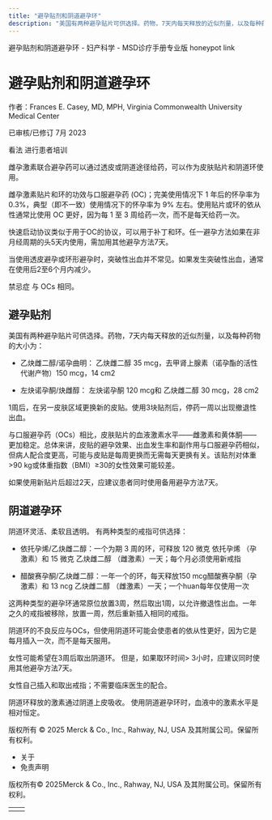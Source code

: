 ```yaml
---
title: "避孕贴剂和阴道避孕环"
description: "美国有两种避孕贴片可供选择。药物，7天内每天释放的近似剂量，以及每种药物的大小为："
---
```


﻿避孕贴剂和阴道避孕环 \- 妇产科学 \- MSD诊疗手册专业版 honeypot link

# 避孕贴剂和阴道避孕环

作者：Frances E. Casey, MD, MPH, Virginia Commonwealth University Medical Center

已审核/已修订 7月 2023

看法 进行患者培训

雌孕激素联合避孕药可以通过透皮或阴道途径给药，可以作为皮肤贴片和阴道环使用。

雌孕激素贴片和环的功效与口服避孕药 (OC)；完美使用情况下 1 年后的怀孕率为 0.3%，典型（即不一致）使用情况下的怀孕率为 9% 左右。使用贴片或环的依从性通常比使用 OC 更好，因为每 1 至 3 周给药一次，而不是每天给药一次。

快速启动协议类似于用于OC的协议，可以用于补丁和环。任一避孕方法如果在非月经周期的头5天内使用，需加用其他避孕方法7天。

当使用透皮避孕或环形避孕时，突破性出血并不常见。如果发生突破性出血，通常在使用后2至6个月内减少。

禁忌症 与 OCs 相同。

## 避孕贴剂

美国有两种避孕贴片可供选择。药物，7天内每天释放的近似剂量，以及每种药物的大小为：

- 乙炔雌二醇/诺孕曲明： 乙炔雌二醇 35 mcg，去甲肾上腺素（诺孕酯的活性代谢产物）150 mcg，14 cm2

- 左炔诺孕酮/炔雌醇： 左炔诺孕酮 120 mcg和 乙炔雌二醇 30 mcg，28 cm2


1周后，在另一皮肤区域更换新的皮贴。使用3块贴剂后，停药一周以出现撤退性出血。

与口服避孕药（OCs）相比，皮肤贴片的血液激素水平——雌激素和黄体酮——更加稳定。总体来讲，皮贴的避孕效果、出血发生率和副作用与口服避孕药相似，但病人配合度更高，可能与皮贴是每周更换而无需每天更换有关。该贴剂对体重>90 kg或体重指数（BMI）≥30的女性效果可能较差。

如果使用新贴片后超过2天，应建议患者同时使用备用避孕方法7天。

## 阴道避孕环

阴道环灵活、柔软且透明。 有两种类型的戒指可供选择：

- 依托孕烯/乙炔雌二醇：一个为期 3 周的环，可释放 120 微克 依托孕烯 （孕激素）和 15 微克 乙炔雌二醇 （雌激素）一天；每个月必须使用新戒指

- 醋酸赛孕酮/乙炔雌二醇：一年一个的环，每天释放150 mcg醋酸赛孕酮（孕激素）和 13 ncg 乙炔雌二醇 （雌激素）一天；一个huan每年仅使用一次


这两种类型的避孕环通常原位放置3周，然后取出1周，以允许撤退性出血。一年之久的戒指被移除，放置一周，然后重新插入相同的戒指。

阴道环的不良反应与OCs，但使用阴道环可能会使患者的依从性更好，因为它是每月插入一次，而不是每天服用。

女性可能希望在3周后取出阴道环。 但是，如果取环时间> 3小时，应建议同时使用其他避孕方法7天。

女性自己插入和取出戒指；不需要临床医生的配合。

阴道环释放的激素通过阴道上皮吸收。 使用阴道避孕环时，血液中的激素水平是相对恒定。



版权所有 © 2025
Merck & Co., Inc., Rahway, NJ, USA 及其附属公司。保留所有权利。

- 关于
- 免责声明

版权所有© 2025Merck & Co., Inc., Rahway, NJ, USA 及其附属公司。保留所有权利。

|     |     |
| --- | --- |
|  |  |